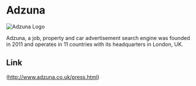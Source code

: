 Adzuna
======

![Adzuna Logo](http://zunastatic-abf.kxcdn.com/images/global/landing/press/logo_stacked.png "Adzuna Logo")


Adzuna, a job, property and car advertisement search engine was founded
in 2011 and operates in 11 countries with its headquarters in London, UK.

Link
----
(http://www.adzuna.co.uk/press.html)

